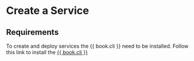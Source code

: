 # Create a Service

## Requirements

To create and deploy services the {{ book.cli }} need to be installed.
Follow this link to install the [{{ book.cli }}](/./installation/node.md)
